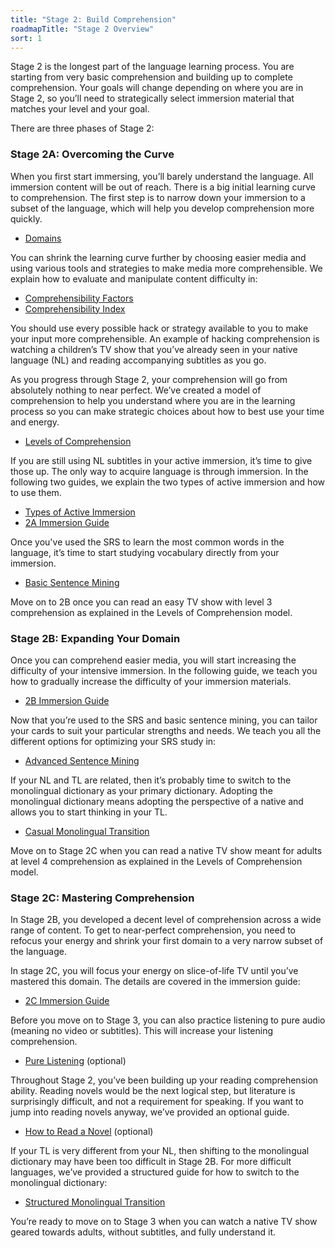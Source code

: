 ```yaml
---
title: "Stage 2: Build Comprehension"
roadmapTitle: "Stage 2 Overview"
sort: 1
---
```


Stage 2 is the longest part of the language learning process.
You are starting from very basic comprehension and building up to complete comprehension.
Your goals will change depending on where you are in Stage 2, so you’ll need to strategically select immersion material that matches your level and your goal.

There are three phases of Stage 2:

### Stage 2A: Overcoming the Curve

When you first start immersing, you’ll barely understand the language.
All immersion content will be out of reach.
There is a big initial learning curve to comprehension.
The first step is to narrow down your immersion to a subset of the language, which will help you develop comprehension more quickly.

* [Domains][stage-2a-domains]

You can shrink the learning curve further by choosing easier media and using various tools and strategies to make media more comprehensible.
We explain how to evaluate and manipulate content difficulty in:

* [Comprehensibility Factors][stage-2a-comprehensibility-factors]
* [Comprehensibility Index][stage-2a-comprehensibility-index]

You should use every possible hack or strategy available to you to make your input more comprehensible.
An example of hacking comprehension is watching a children’s TV show that you’ve already seen in your native language (NL) and reading accompanying subtitles as you go.

As you progress through Stage 2, your comprehension will go from absolutely nothing to near perfect.
We’ve created a model of comprehension to help you understand where you are in the learning process so you can make strategic choices about how to best use your time and energy.

* [Levels of Comprehension][stage-2a-levels-of-comprehension]

If you are still using NL subtitles in your active immersion, it’s time to give those up.
The only way to acquire language is through immersion.
In the following two guides, we explain the two types of active immersion and how to use them.

* [Types of Active Immersion][stage-2a-types-of-active-immersion]
* [2A Immersion Guide][stage-2a-immersion-guide]

Once you've used the SRS to learn the most common words in the language, it’s time to start studying vocabulary directly from your immersion.

* [Basic Sentence Mining][stage-2a-basic-sentence-mining]

Move on to 2B once you can read an easy TV show with level 3 comprehension as explained in the Levels of Comprehension model.

### Stage 2B: Expanding Your Domain

Once you can comprehend easier media, you will start increasing the difficulty of your intensive immersion.
In the following guide, we teach you how to gradually increase the difficulty of your immersion materials.

* [2B Immersion Guide][stage-2b-immersion-guide]

Now that you’re used to the SRS and basic sentence mining, you can tailor your cards to suit your particular strengths and needs.
We teach you all the different options for optimizing your SRS study in:

* [Advanced Sentence Mining][stage-2b-advanced-sentence-mining]

If your NL and TL are related, then it’s probably time to switch to the monolingual dictionary as your primary dictionary.
Adopting the monolingual dictionary means adopting the perspective of a native and allows you to start thinking in your TL.

* [Casual Monolingual Transition][stage-2b-casual-monolingual-transition]

Move on to Stage 2C when you can read a native TV show meant for adults at level 4 comprehension as explained in the Levels of Comprehension model.

### Stage 2C: Mastering Comprehension

In Stage 2B, you developed a decent level of comprehension across a wide range of content.
To get to near-perfect comprehension, you need to refocus your energy and shrink your first domain to a very narrow subset of the language.

In stage 2C, you will focus your energy on slice-of-life TV until you’ve mastered this domain.
The details are covered in the immersion guide:

* [2C Immersion Guide][stage-2c-immersion-guide]

Before you move on to Stage 3, you can also practice listening to pure audio (meaning no video or subtitles).
This will increase your listening comprehension.

* [Pure Listening][stage-2c-pure-listening] (optional)

Throughout Stage 2, you’ve been building up your reading comprehension ability.
Reading novels would be the next logical step, but literature is surprisingly difficult, and not a requirement for speaking.
If you want to jump into reading novels anyway, we’ve provided an optional guide.

* [How to Read a Novel][stage-2c-how-to-read-a-novel] (optional)

If your TL is very different from your NL, then shifting to the monolingual dictionary may have been too difficult in Stage 2B.
For more difficult languages, we’ve provided a structured guide for how to switch to the monolingual dictionary:

* [Structured Monolingual Transition][stage-2c-structured-monolingual-transition]

You’re ready to move on to Stage 3 when you can watch a native TV show geared towards adults, without subtitles, and fully understand it.

[stage-2a-domains]: /roadmap/stage-2/a/domains
[stage-2a-comprehensibility-factors]: /roadmap/stage-2/a/comprehensibility-factors
[stage-2a-comprehensibility-index]: /roadmap/stage-2/a/comprehensibility-index
[stage-2a-levels-of-comprehension]: /roadmap/stage-2/a/levels-of-comprehension
[stage-2a-types-of-active-immersion]: /roadmap/stage-2/a/types-of-active-immersion
[stage-2a-immersion-guide]: /roadmap/stage-2/a/immersion-guide
[stage-2a-basic-sentence-mining]: /roadmap/stage-2/a/basic-sentence-mining
[stage-2b-immersion-guide]: /roadmap/stage-2/b/immersion-guide
[stage-2b-advanced-sentence-mining]: /roadmap/stage-2/b/advanced-sentence-mining
[stage-2b-casual-monolingual-transition]: /roadmap/stage-2/b/casual-monolingual-transition
[stage-2c-immersion-guide]: /roadmap/stage-2/c/immersion-guide
[stage-2c-pure-listening]: /roadmap/stage-2/c/pure-listening
[stage-2c-how-to-read-a-novel]: /roadmap/stage-2/c/how-to-read-a-novel
[stage-2c-structured-monolingual-transition]: /roadmap/stage-2/c/structured-monolingual-transition

